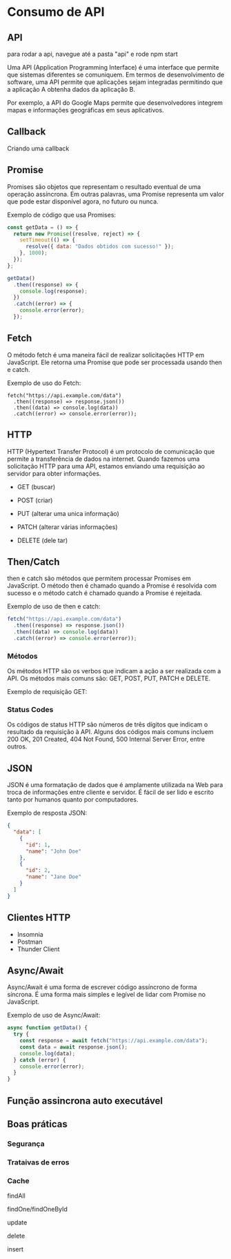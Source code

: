 # Consumo de API

## API

para rodar a api, navegue até a pasta "api" e rode npm start

Uma API (Application Programming Interface) é uma interface que permite que sistemas diferentes se comuniquem. Em termos de desenvolvimento de software, uma API permite que aplicações sejam integradas permitindo que a aplicação A obtenha dados da aplicação B.

Por exemplo, a API do Google Maps permite que desenvolvedores integrem mapas e informações geográficas em seus aplicativos.

## Callback

Criando uma callback

## Promise

Promises são objetos que representam o resultado eventual de uma operação assíncrona. Em outras palavras, uma Promise representa um valor que pode estar disponível agora, no futuro ou nunca.

Exemplo de código que usa Promises:

```js
const getData = () => {
  return new Promise((resolve, reject) => {
    setTimeout(() => {
      resolve({ data: "Dados obtidos com sucesso!" });
    }, 1000);
  });
};

getData()
  .then((response) => {
    console.log(response);
  })
  .catch((error) => {
    console.error(error);
  });
```

## Fetch

O método fetch é uma maneira fácil de realizar solicitações HTTP em JavaScript. Ele retorna uma Promise que pode ser processada usando then e catch.

Exemplo de uso do Fetch:

```
fetch("https://api.example.com/data")
  .then((response) => response.json())
  .then((data) => console.log(data))
  .catch((error) => console.error(error));
```

## HTTP

HTTP (Hypertext Transfer Protocol) é um protocolo de comunicação que permite a transferência de dados na internet. Quando fazemos uma solicitação HTTP para uma API, estamos enviando uma requisição ao servidor para obter informações.

- GET (buscar)

- POST (criar)

- PUT (alterar uma unica informação)

- PATCH (alterar várias informações)

- DELETE (dele tar)

## Then/Catch

then e catch são métodos que permitem processar Promises em JavaScript. O método then é chamado quando a Promise é resolvida com sucesso e o método catch é chamado quando a Promise é rejeitada.

Exemplo de uso de then e catch:

```js
fetch("https://api.example.com/data")
  .then((response) => response.json())
  .then((data) => console.log(data))
  .catch((error) => console.error(error));
```

### Métodos

Os métodos HTTP são os verbos que indicam a ação a ser realizada com a API. Os métodos mais comuns são: GET, POST, PUT, PATCH e DELETE.

Exemplo de requisição GET:

### Status Codes

Os códigos de status HTTP são números de três dígitos que indicam o resultado da requisição à API. Alguns dos códigos mais comuns incluem 200 OK, 201 Created, 404 Not Found, 500 Internal Server Error, entre outros.

## JSON

JSON é uma formatação de dados que é amplamente utilizada na Web para troca de informações entre cliente e servidor. É fácil de ser lido e escrito tanto por humanos quanto por computadores.

Exemplo de resposta JSON:

```json
{
  "data": [
    {
      "id": 1,
      "name": "John Doe"
    },
    {
      "id": 2,
      "name": "Jane Doe"
    }
  ]
}
```

## Clientes HTTP

- Insomnia
- Postman
- Thunder Client

## Async/Await

Async/Await é uma forma de escrever código assíncrono de forma síncrona. É uma forma mais simples e legível de lidar com Promise no JavaScript.

Exemplo de uso de Async/Await:

```js
async function getData() {
  try {
    const response = await fetch("https://api.example.com/data");
    const data = await response.json();
    console.log(data);
  } catch (error) {
    console.error(error);
  }
}
```

## Função assincrona auto executável

## Boas práticas

### Segurança

### Trataivas de erros

### Cache

findAll

findOne/findOneById

update

delete

insert
